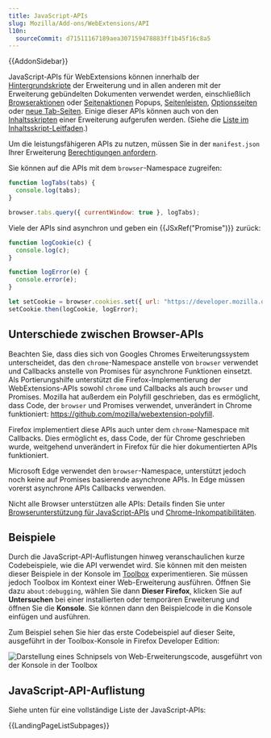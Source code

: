 ```yaml
---
title: JavaScript-APIs
slug: Mozilla/Add-ons/WebExtensions/API
l10n:
  sourceCommit: d71511167189aea307159478883ff1b45f16c8a5
---
```


{{AddonSidebar}}

JavaScript-APIs für WebExtensions können innerhalb der [Hintergrundskripte](/de/docs/Mozilla/Add-ons/WebExtensions/Anatomy_of_a_WebExtension#background_scripts) der Erweiterung und in allen anderen mit der Erweiterung gebündelten Dokumenten verwendet werden, einschließlich [Browseraktionen](/de/docs/Mozilla/Add-ons/WebExtensions/user_interface/Toolbar_button) oder [Seitenaktionen](/de/docs/Mozilla/Add-ons/WebExtensions/user_interface/Page_actions) Popups, [Seitenleisten](/de/docs/Mozilla/Add-ons/WebExtensions/user_interface/Sidebars), [Optionsseiten](/de/docs/Mozilla/Add-ons/WebExtensions/user_interface/Options_pages) oder [neue Tab-Seiten](/de/docs/Mozilla/Add-ons/WebExtensions/manifest.json/chrome_url_overrides). Einige dieser APIs können auch von den [Inhaltsskripten](/de/docs/Mozilla/Add-ons/WebExtensions/Anatomy_of_a_WebExtension#content_scripts) einer Erweiterung aufgerufen werden. (Siehe die [Liste im Inhaltsskript-Leitfaden](/de/docs/Mozilla/Add-ons/WebExtensions/Content_scripts#webextension_apis).)

Um die leistungsfähigeren APIs zu nutzen, müssen Sie in der `manifest.json` Ihrer Erweiterung [Berechtigungen anfordern](/de/docs/Mozilla/Add-ons/WebExtensions/manifest.json/permissions).

Sie können auf die APIs mit dem `browser`-Namespace zugreifen:

```js
function logTabs(tabs) {
  console.log(tabs);
}

browser.tabs.query({ currentWindow: true }, logTabs);
```

Viele der APIs sind asynchron und geben ein {{JSxRef("Promise")}} zurück:

```js
function logCookie(c) {
  console.log(c);
}

function logError(e) {
  console.error(e);
}

let setCookie = browser.cookies.set({ url: "https://developer.mozilla.org/" });
setCookie.then(logCookie, logError);
```

## Unterschiede zwischen Browser-APIs

Beachten Sie, dass dies sich von Googles Chromes Erweiterungssystem unterscheidet, das den `chrome`-Namespace anstelle von `browser` verwendet und Callbacks anstelle von Promises für asynchrone Funktionen einsetzt. Als Portierungshilfe unterstützt die Firefox-Implementierung der WebExtensions-APIs sowohl `chrome` und Callbacks als auch `browser` und Promises. Mozilla hat außerdem ein Polyfill geschrieben, das es ermöglicht, dass Code, der `browser` und Promises verwendet, unverändert in Chrome funktioniert: <https://github.com/mozilla/webextension-polyfill>.

Firefox implementiert diese APIs auch unter dem `chrome`-Namespace mit Callbacks. Dies ermöglicht es, dass Code, der für Chrome geschrieben wurde, weitgehend unverändert in Firefox für die hier dokumentierten APIs funktioniert.

Microsoft Edge verwendet den `browser`-Namespace, unterstützt jedoch noch keine auf Promises basierende asynchrone APIs. In Edge müssen vorerst asynchrone APIs Callbacks verwenden.

Nicht alle Browser unterstützen alle APIs: Details finden Sie unter [Browserunterstützung für JavaScript-APIs](/de/docs/Mozilla/Add-ons/WebExtensions/Browser_support_for_JavaScript_APIs) und [Chrome-Inkompatibilitäten](/de/docs/Mozilla/Add-ons/WebExtensions/Chrome_incompatibilities).

## Beispiele

Durch die JavaScript-API-Auflistungen hinweg veranschaulichen kurze Codebeispiele, wie die API verwendet wird. Sie können mit den meisten dieser Beispiele in der Konsole im [Toolbox](https://extensionworkshop.com/documentation/develop/debugging/#developer-tools-toolbox) experimentieren. Sie müssen jedoch Toolbox im Kontext einer Web-Erweiterung ausführen. Öffnen Sie dazu `about:debugging`, wählen Sie dann **Dieser Firefox**, klicken Sie auf **Untersuchen** bei einer installierten oder temporären Erweiterung und öffnen Sie die **Konsole**. Sie können dann den Beispielcode in die Konsole einfügen und ausführen.

Zum Beispiel sehen Sie hier das erste Codebeispiel auf dieser Seite, ausgeführt in der Toolbox-Konsole in Firefox Developer Edition:

![Darstellung eines Schnipsels von Web-Erweiterungscode, ausgeführt von der Konsole in der Toolbox](javascript_exercised_in_console.jpg)

## JavaScript-API-Auflistung

Siehe unten für eine vollständige Liste der JavaScript-APIs:

{{LandingPageListSubpages}}

